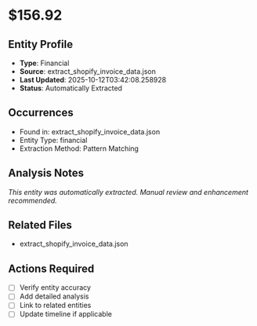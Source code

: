# $156.92

## Entity Profile
- **Type**: Financial
- **Source**: extract_shopify_invoice_data.json
- **Last Updated**: 2025-10-12T03:42:08.258928
- **Status**: Automatically Extracted

## Occurrences
- Found in: extract_shopify_invoice_data.json
- Entity Type: financial
- Extraction Method: Pattern Matching

## Analysis Notes
*This entity was automatically extracted. Manual review and enhancement recommended.*

## Related Files
- extract_shopify_invoice_data.json

## Actions Required
- [ ] Verify entity accuracy
- [ ] Add detailed analysis
- [ ] Link to related entities
- [ ] Update timeline if applicable
